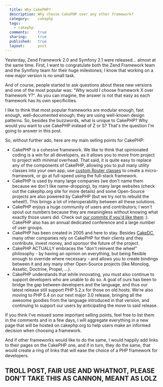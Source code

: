 ```yaml
---
  title: Why CakePHP?
  description: Why choose CakePHP over any other framework?
  category:    cakephp
  tags:
    - cakephp
  comments:    true
  sharing:     true
  published:   true
  layout:      post
---
```


Yesterday, Zend Framework 2.0 and Symfony 2.1 were released... almost at the same time. First, I want to congratulate both the Zend Framework team and the Symfony team for their huge milestones; I know that working on a new major version is no small task.

And of course, people started to ask questions about these new versions and one of the most popular was: "Why would I choose framework X over framework Y?". As you can imagine, the answer is not that easy as each framework has its own specificities.

I like to think that most popular frameworks are modular enough, fast enough, well-documented enough; they are using well-known design patterns. So, besides the buzzwords, what is unique to CakePHP? Why would you want to use CakePHP instead of Z or S? That's the question I'm going to answer in this post.

So, without further ado, here are my main selling points for CakePHP:

- CakePHP is a cohesive framework. We like to think that opinionated coding is a win for all developers, as it allows you to move from project to project with minimal overhead. That said, it is quite easy to replace any of the components of CakePHP, allowing you to pull many utility classes into your own app, use [custom Router classes](http://book.cakephp.org/2.0/en/development/routing.html) to create a micro-framework, or go at full-speed using the full-stack framework.
- CakePHP is used by many large companies (we don't name them because we don't like name-dropping), by many large websites (check out the cakephp.org site for more details) and some Open-Source projects are also powered by CakePHP (but we try not to rebuild the wheel!). This brings a lot of interoperability between all these solutions.
- CakePHP enjoys a huge community of users and contributors; I won't spout out numbers because they are meaningless without knowing what exactly those users did. Check out [our commits if you'd like them](https://github.com/cakephp/cakephp/commits/master) :). CakePHP also has an annual dedicated conference and a large number of user groups.
- CakePHP has been created in 2005 and here to stay. Besides [CakeDC](http://www.cakedc.com/), many other companies rely on CakePHP for their clients and they contribute, invest money, and sponsor the future of the project.
- CakePHP ACTUALLY embraces the "don't reinvent the wheel" philosophy - by having an opinion on everything, but being flexible enough to override where necessary - and allows you to create bindings between it and any many other Open-Source projects (like Monolog, Assetic, Doctrine, Propel, ...).
- CakePHP understands that while innovating, you must also continue to support developers who are unable to do so. A goal of ours has been to bridge the gap between developers and the language, and thus our latest release still support PHP 5.2.x for those on old hosts. We're also moving to PHP 5.4 on our next major 3.0 release, bringing all the awesome goodies from the language introduced in that version, and continuing to support our users by anticipating the move to said release.

If you think I've missed some important selling points, feel free to list them in the comments and in a few days, I will aggregate everything in a new page that will be hosted on cakephp.org to help users make an informed decision when choosing a framework.

And if other frameworks would like to do the same, I would happily add links to their pages on the CakePHP one, and if in turn, they do the same, that would create a ring of links that will ease the choice of a PHP framework for developers.

## TROLL POST, FAIR USE AND WHATNOT, PLEASE DON'T TAKE THIS AS CANNON, MEANT AS LOLZ
